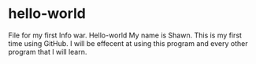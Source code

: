 # hello-world
File for my first Info war.
Hello-world My name is Shawn. This is my first time using GitHub. I will be effecent at using this program and every other program that I will learn.
